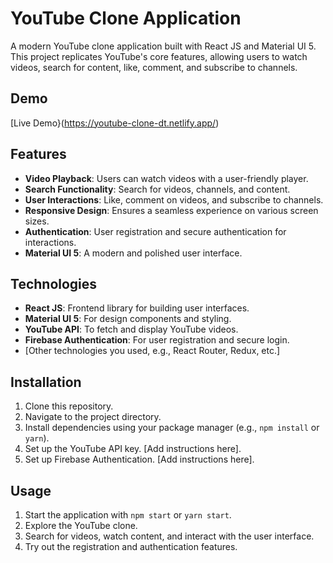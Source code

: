 # YouTube Clone Application

A modern YouTube clone application built with React JS and Material UI 5. This project replicates YouTube's core features, allowing users to watch videos, search for content, like, comment, and subscribe to channels.

## Demo

[Live Demo}(https://youtube-clone-dt.netlify.app/)

## Features

- **Video Playback**: Users can watch videos with a user-friendly player.
- **Search Functionality**: Search for videos, channels, and content.
- **User Interactions**: Like, comment on videos, and subscribe to channels.
- **Responsive Design**: Ensures a seamless experience on various screen sizes.
- **Authentication**: User registration and secure authentication for interactions.
- **Material UI 5**: A modern and polished user interface.
  
## Technologies

- **React JS**: Frontend library for building user interfaces.
- **Material UI 5**: For design components and styling.
- **YouTube API**: To fetch and display YouTube videos.
- **Firebase Authentication**: For user registration and secure login.
- [Other technologies you used, e.g., React Router, Redux, etc.]

## Installation

1. Clone this repository.
2. Navigate to the project directory.
3. Install dependencies using your package manager (e.g., `npm install` or `yarn`).
4. Set up the YouTube API key. [Add instructions here].
5. Set up Firebase Authentication. [Add instructions here].

## Usage

1. Start the application with `npm start` or `yarn start`.
2. Explore the YouTube clone.
3. Search for videos, watch content, and interact with the user interface.
4. Try out the registration and authentication features.
